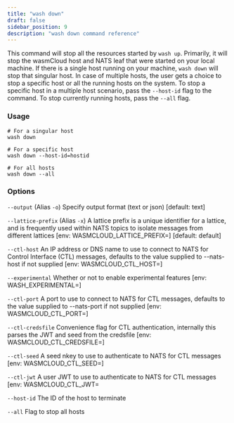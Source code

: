 ```yaml
---
title: "wash down"
draft: false
sidebar_position: 9
description: "wash down command reference"
--- 
```


This command will stop all the resources started by `wash up`. Primarily, it will stop the wasmCloud host and NATS leaf that were started on your local machine. If there is a single host running on your machine, `wash down` will stop that singular host. In case of multiple hosts, the user gets a choice to stop a specific host or all the running hosts on the system. To stop a specific host in a multiple host scenario, pass the `--host-id` flag to the command. To stop currently running hosts, pass the `--all` flag.

### Usage
```
# For a singular host
wash down 

# For a specific host
wash down --host-id=hostid

# For all hosts
wash down --all
```

### Options
`--output` (Alias `-o`) Specify output format (text or json) [default: text]

`--lattice-prefix` (Alias `-x`) A lattice prefix is a unique identifier for a lattice, and is frequently used within NATS topics to isolate messages from different lattices [env: WASMCLOUD_LATTICE_PREFIX=] [default: default]

`--ctl-host` An IP address or DNS name to use to connect to NATS for Control Interface (CTL) messages, defaults to the value supplied to --nats-host if not supplied [env: WASMCLOUD_CTL_HOST=]

`--experimental` Whether or not to enable experimental features [env: WASH_EXPERIMENTAL=]

`--ctl-port` A port to use to connect to NATS for CTL messages, defaults to the value supplied to --nats-port if not supplied [env: WASMCLOUD_CTL_PORT=]

`--ctl-credsfile` Convenience flag for CTL authentication, internally this parses the JWT and seed from the credsfile [env: WASMCLOUD_CTL_CREDSFILE=]

`--ctl-seed` A seed nkey to use to authenticate to NATS for CTL messages [env: WASMCLOUD_CTL_SEED=]

`--ctl-jwt` A user JWT to use to authenticate to NATS for CTL messages [env: WASMCLOUD_CTL_JWT=

`--host-id` The ID of the host to terminate

`--all` Flag to stop all hosts